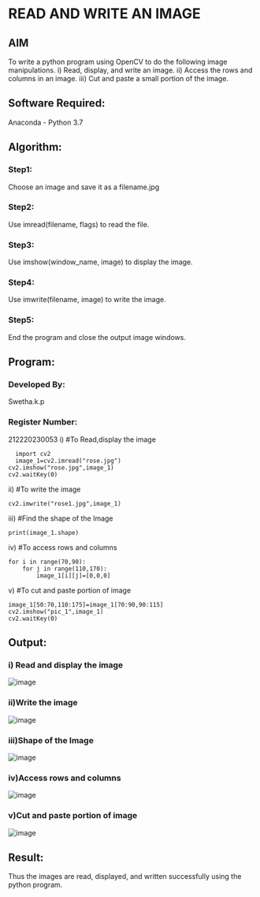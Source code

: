 # READ AND WRITE AN IMAGE
## AIM
To write a python program using OpenCV to do the following image manipulations.
i) Read, display, and write an image.
ii) Access the rows and columns in an image.
iii) Cut and paste a small portion of the image.

## Software Required:
Anaconda - Python 3.7
## Algorithm:
### Step1:
Choose an image and save it as a filename.jpg
### Step2:
Use imread(filename, flags) to read the file.
### Step3:
Use imshow(window_name, image) to display the image.
### Step4:
Use imwrite(filename, image) to write the image.
### Step5:
End the program and close the output image windows.
## Program:
### Developed By:
Swetha.k.p
### Register Number: 
212220230053
i) #To Read,display the image
```
  import cv2
  image_1=cv2.imread("rose.jpg")
cv2.imshow("rose.jpg",image_1)
cv2.waitKey(0)
```
ii) #To write the image
```
cv2.imwrite("rose1.jpg",image_1)
```
iii) #Find the shape of the Image
```
print(image_1.shape)
```
iv) #To access rows and columns

```
for i in range(70,90):
    for j in range(110,170):
        image_1[i][j]=[0,0,0]
```
v) #To cut and paste portion of image
```
image_1[50:70,110:175]=image_1[70:90,90:115]
cv2.imshow("pic_1",image_1)
cv2.waitKey(0)
```

## Output:

### i) Read and display the image

![image](https://user-images.githubusercontent.com/75235209/161278636-488cde09-e79f-4b2d-9637-840f4c116802.png)



### ii)Write the image

![image](https://user-images.githubusercontent.com/75235209/161279533-9a36056d-d661-4183-9689-c0ed105f55b3.png)


### iii)Shape of the Image

![image](https://user-images.githubusercontent.com/75235209/161279732-d5d4e363-2121-4e18-96a1-3e93fba51f0a.png)


### iv)Access rows and columns
![image](https://user-images.githubusercontent.com/75235209/161279981-fb8da9e5-1a4b-49cc-80f0-fd711d67b203.png)


### v)Cut and paste portion of image
![image](https://user-images.githubusercontent.com/75235209/161280049-02a2e879-f724-4dea-afba-3067802e6530.png)


## Result:
Thus the images are read, displayed, and written successfully using the python program.
